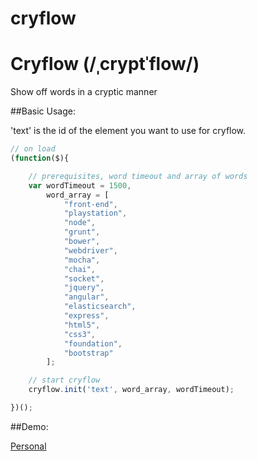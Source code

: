 # cryflow


Cryflow (/ˌcryptˈflow/)
========

Show off words in a cryptic manner

##Basic Usage:

'text' is the id of the element you want to use for cryflow.

```javascript
// on load
(function($){

    // prerequisites, word timeout and array of words
    var wordTimeout = 1500,
        word_array = [
            "front-end",
            "playstation",
            "node",
            "grunt",
            "bower",
            "webdriver",
            "mocha",
            "chai",
            "socket",
            "jquery",
            "angular",
            "elasticsearch",
            "express",
            "html5",
            "css3",
            "foundation",
            "bootstrap"
        ];

    // start cryflow
    cryflow.init('text', word_array, wordTimeout);

})();
```

##Demo:

[Personal](http://randell.pancakeapps.com/)

